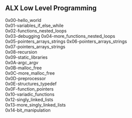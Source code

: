## ALX Low Level Programming

0x00-hello_world             
0x01-variables_if_else_while  
0x02-functions_nested_loops   
0x03-debugging
0x04-more_functions_nested_loops <br>
0x05-pointers_arrays_strings 
0x06-pointers_arrays_strings <br>
0x07-pointers_arrays_strings <br>
0x08-recursion <br>
0x09-static_libraries <br>
0x0A-argc_argv <br>
0x0B-malloc_free <br>
0x0C-more_malloc_free <br>
0x0D-preprocessor <br>
0x0E-structures_typedef <br>
0x0F-function_pointers <br>
0x10-variadic_functions <br>
0x12-singly_linked_lists <br>
0x13-more_singly_linked_lists <br>
0x14-bit_manipulation <br>
